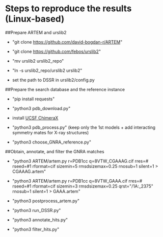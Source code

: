 
# Steps to reproduce the results (Linux-based)

##Prepare ARTEM and urslib2

 - "git clone https://github.com/david-bogdan-r/ARTEM"
 
 - "git clone https://github.com/febos/urslib2"
 
 - "mv urslib2 urslib2_repo"
 
 - "ln -s urslib2_repo/urslib2 urslib2"
 
 - set the path to DSSR in urslib2/config.py 

##Prepare the search database and the reference instance 

 - "pip install requests"
 
 - "python3 pdb_download.py" 
 
 - install [UCSF ChimeraX](https://www.cgl.ucsf.edu/chimerax/)
 
 - "python3 pdb_process.py" (keep only the 1st models + add interacting symmetry mates for X-ray structures)
 
 - "python3 choose_GNRA_reference.py"
 
##Obtain, annotate, and filter the GNRA matches

 - "python3 ARTEM/artem.py r=PDB1cc q=8VTW_CGAAAG.cif rres=# rseed=#1 rformat=cif sizemin=5 rmsdsizemax=0.25 rnosub=1 silent=1 > CGAAAG.artem"
 
 - "python3 ARTEM/artem.py r=PDB1cc q=8VTW_GAAA.cif rres=# rseed=#1 rformat=cif sizemin=3 rmsdsizemax=0.25 qrst="/1A:_2375" rnosub=1 silent=1 > GAAA.artem"
 
 - "python3 postprocess_artem.py"
 
 - "python3 run_DSSR.py"
 
 - "python3 annotate_hits.py"
 
 - "python3 filter_hits.py"


